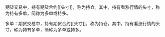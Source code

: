 期货交易中，持有期货合约[[头寸]]，称为持仓。其中，持有看涨行情的头寸，称为持有多单，简称为多单或持多。

多单：期货交易中，持有期货合约[[头寸]]，称为持仓。其中，持有看涨行情的头寸，称为持有多单，简称为多单或持多。